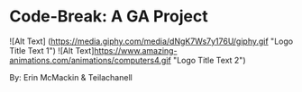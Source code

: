 # Code-Break: A GA Project


![Alt Text] (https://media.giphy.com/media/dNgK7Ws7y176U/giphy.gif "Logo Title Text 1")
![Alt Text]https://www.amazing-animations.com/animations/computers4.gif "Logo Title Text 2")

 By: Erin McMackin & Teilachanell
